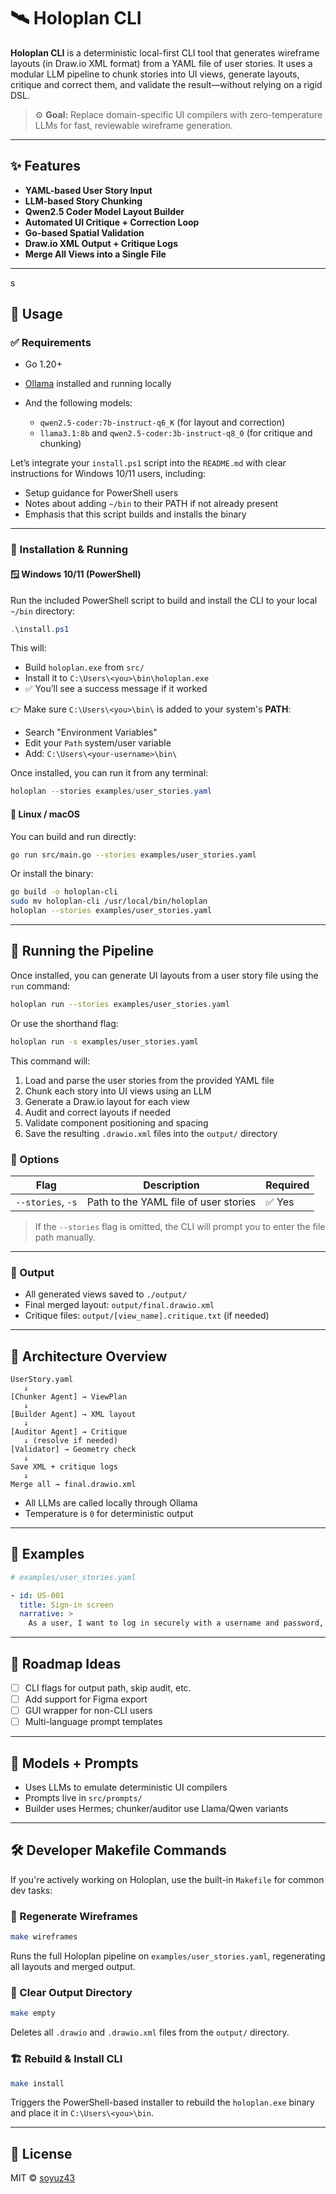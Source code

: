 # 🛰️ Holoplan CLI

**Holoplan CLI** is a deterministic local-first CLI tool that generates wireframe layouts (in Draw.io XML format) from a YAML file of user stories. It uses a modular LLM pipeline to chunk stories into UI views, generate layouts, critique and correct them, and validate the result—without relying on a rigid DSL.

> ⚙️ **Goal:** Replace domain-specific UI compilers with zero-temperature LLMs for fast, reviewable wireframe generation.

---

## ✨ Features

- **YAML-based User Story Input**
- **LLM-based Story Chunking**
- **Qwen2.5 Coder Model Layout Builder**
- **Automated UI Critique + Correction Loop**
- **Go-based Spatial Validation**
- **Draw.io XML Output + Critique Logs**
- **Merge All Views into a Single File**

---
s
## 🔧 Usage

### ✅ Requirements

* Go 1.20+
* [Ollama](https://ollama.com/) installed and running locally
* And the following models:

  * `qwen2.5-coder:7b-instruct-q6_K` (for layout and correction)
  * `llama3.1:8b` and `qwen2.5-coder:3b-instruct-q8_0` (for critique and chunking)
  
Let’s integrate your `install.ps1` script into the `README.md` with clear instructions for Windows 10/11 users, including:

* Setup guidance for PowerShell users
* Notes about adding `~/bin` to their PATH if not already present
* Emphasis that this script builds and installs the binary

---

### 🏁 Installation & Running

#### 🪟 Windows 10/11 (PowerShell)

Run the included PowerShell script to build and install the CLI to your local `~/bin` directory:

```powershell
.\install.ps1
```

This will:

* Build `holoplan.exe` from `src/`
* Install it to `C:\Users\<you>\bin\holoplan.exe`
* ✅ You’ll see a success message if it worked

👉 Make sure `C:\Users\<you>\bin\` is added to your system's **PATH**:

* Search "Environment Variables"
* Edit your `Path` system/user variable
* Add: `C:\Users\<your-username>\bin\`

Once installed, you can run it from any terminal:

```powershell
holoplan --stories examples/user_stories.yaml
```

#### 🐧 Linux / macOS

You can build and run directly:

```bash
go run src/main.go --stories examples/user_stories.yaml
```

Or install the binary:

```bash
go build -o holoplan-cli
sudo mv holoplan-cli /usr/local/bin/holoplan
holoplan --stories examples/user_stories.yaml
```


---

## 🚀 Running the Pipeline

Once installed, you can generate UI layouts from a user story file using the `run` command:

```bash
holoplan run --stories examples/user_stories.yaml
```

Or use the shorthand flag:

```bash
holoplan run -s examples/user_stories.yaml
```

This command will:

1. Load and parse the user stories from the provided YAML file
2. Chunk each story into UI views using an LLM
3. Generate a Draw\.io layout for each view
4. Audit and correct layouts if needed
5. Validate component positioning and spacing
6. Save the resulting `.drawio.xml` files into the `output/` directory

### 🔧 Options

| Flag              | Description                           | Required |
| ----------------- | ------------------------------------- | -------- |
| `--stories`, `-s` | Path to the YAML file of user stories | ✅ Yes    |

> If the `--stories` flag is omitted, the CLI will prompt you to enter the file path manually.

---


### 📁 Output

* All generated views saved to `./output/`
* Final merged layout: `output/final.drawio.xml`
* Critique files: `output/[view_name].critique.txt` (if needed)

---

## 🧠 Architecture Overview

```
UserStory.yaml
   ↓
[Chunker Agent] → ViewPlan
   ↓
[Builder Agent] → XML layout
   ↓
[Auditor Agent] → Critique
   ↓ (resolve if needed)
[Validator] → Geometry check
   ↓
Save XML + critique logs
   ↓
Merge all → final.drawio.xml
```

* All LLMs are called locally through Ollama
* Temperature is `0` for deterministic output

---

## 🧪 Examples

```yaml
# examples/user_stories.yaml

- id: US-001
  title: Sign-in screen
  narrative: >
    As a user, I want to log in securely with a username and password, so I can access the app.
```

---

## 🧭 Roadmap Ideas

* [ ] CLI flags for output path, skip audit, etc.
* [ ] Add support for Figma export
* [ ] GUI wrapper for non-CLI users
* [ ] Multi-language prompt templates

---

## 🤖 Models + Prompts

* Uses LLMs to emulate deterministic UI compilers
* Prompts live in `src/prompts/`
* Builder uses Hermes; chunker/auditor use Llama/Qwen variants

---

## 🛠️ Developer Makefile Commands

If you're actively working on Holoplan, use the built-in `Makefile` for common dev tasks:

### 🔄 Regenerate Wireframes

```bash
make wireframes
```

Runs the full Holoplan pipeline on `examples/user_stories.yaml`, regenerating all layouts and merged output.

### 🧹 Clear Output Directory

```bash
make empty
```

Deletes all `.drawio` and `.drawio.xml` files from the `output/` directory.

### 🏗️ Rebuild & Install CLI

```bash
make install
```

Triggers the PowerShell-based installer to rebuild the `holoplan.exe` binary and place it in `C:\Users\<you>\bin`.


---
## 📄 License

MIT © [soyuz43](https://github.com/soyuz43)



